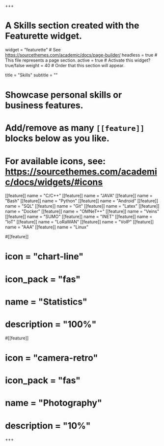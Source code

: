 +++
# A Skills section created with the Featurette widget.
widget = "featurette"  # See https://sourcethemes.com/academic/docs/page-builder/
headless = true  # This file represents a page section.
active = true  # Activate this widget? true/false
weight = 40  # Order that this section will appear.

title = "Skills"
subtitle = ""

# Showcase personal skills or business features.
# 
# Add/remove as many `[[feature]]` blocks below as you like.
# 
# For available icons, see: https://sourcethemes.com/academic/docs/widgets/#icons

[[feature]]
  name = "C/C++"
[[feature]]
  name = "JAVA"
[[feature]]
  name = "Bash"
[[feature]]
  name = "Python"
[[feature]]
  name = "Android"
[[feature]]
  name = "SQL"
[[feature]]
  name = "Git"
[[feature]]
  name = "Latex"
[[feature]]
  name = "Docker"
[[feature]]
  name = "OMNeT++"
[[feature]]
  name = "Veins"
[[feature]]
  name = "SUMO"
[[feature]]
  name = "INET"
[[feature]]
  name = "IoT"
[[feature]]
  name = "LoRaWAN"
[[feature]]
  name = "VoIP"
[[feature]]
  name = "AAA"
[[feature]]
  name = "Linux"


#[[feature]]
#  icon = "chart-line"
#  icon_pack = "fas"
#  name = "Statistics"
#  description = "100%"  
  
#[[feature]]
#  icon = "camera-retro"
#  icon_pack = "fas"
#  name = "Photography"
#  description = "10%"

+++
